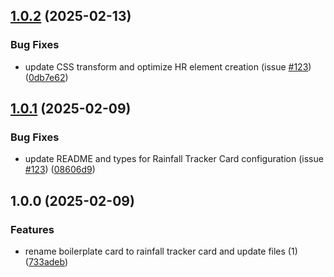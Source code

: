 ## [1.0.2](https://github.com/DidacChaves/rainfall-tracker-card/compare/v1.0.1...v1.0.2) (2025-02-13)

### Bug Fixes

* update CSS transform and optimize HR element creation (issue [#123](https://github.com/DidacChaves/rainfall-tracker-card/issues/123)) ([0db7e62](https://github.com/DidacChaves/rainfall-tracker-card/commit/0db7e62b5ff8fdbc35c4316fe243226071c39577))

## [1.0.1](https://github.com/DidacChaves/rainfall-tracker-card/compare/v1.0.0...v1.0.1) (2025-02-09)

### Bug Fixes

* update README and types for Rainfall Tracker Card configuration (issue [#123](https://github.com/DidacChaves/rainfall-tracker-card/issues/123)) ([08606d9](https://github.com/DidacChaves/rainfall-tracker-card/commit/08606d9bc5aabb2d46f25fb1fe47ded047bf4506))

## 1.0.0 (2025-02-09)

### Features

* rename boilerplate card to rainfall tracker card and update files (1) ([733adeb](https://github.com/DidacChaves/rainfall-tracker-card/commit/733adebeb164a228eb013f07da85bc911e97fc41))
